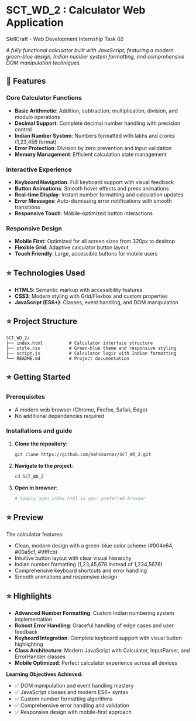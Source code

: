 # SCT_WD_2 : Calculator Web Application
SkillCraft - Web Development Internship Task 02

*A fully functional calculator built with JavaScript, featuring a modern green-blue design, Indian number system formatting, and comprehensive DOM manipulation techniques.*

## 🩷 Features

### Core Calculator Functions
- **Basic Arithmetic**: Addition, subtraction, multiplication, division, and modulo operations
- **Decimal Support**: Complete decimal number handling with precision control
- **Indian Number System**: Numbers formatted with lakhs and crores (1,23,456 format)
- **Error Protection**: Division by zero prevention and input validation
- **Memory Management**: Efficient calculation state management

### Interactive Experience
- **Keyboard Navigation**: Full keyboard support with visual feedback
- **Button Animations**: Smooth hover effects and press animations
- **Real-time Display**: Instant number formatting and calculation updates
- **Error Messages**: Auto-dismissing error notifications with smooth transitions
- **Responsive Touch**: Mobile-optimized button interactions

### Responsive Design
- **Mobile First**: Optimized for all screen sizes from 320px to desktop
- **Flexible Grid**: Adaptive calculator button layout
- **Touch Friendly**: Large, accessible buttons for mobile users


## ⭐ Technologies Used

- **HTML5**: Semantic markup with accessibility features
- **CSS3**: Modern styling with Grid/Flexbox and custom properties
- **JavaScript (ES6+)**: Classes, event handling, and DOM manipulation


## ⭐ Project Structure

```
SCT_WD_2/
├── index.html          # Calculator interface structure
├── style.css           # Green-blue theme and responsive styling
├── script.js           # Calculator logic with Indian formatting
└── README.md           # Project documentation
```


## ⭐ Getting Started

### Prerequisites
- A modern web browser (Chrome, Firefox, Safari, Edge)
- No additional dependencies required

### Installations and guide                                      

1. **Clone the repository**:
   ```bash
   git clone https://github.com/mahikarnar/SCT_WD_2.git
   ```

2. **Navigate to the project**:
   ```bash
   cd SCT_WD_2
   ```

3. **Open in browser**:
   ```bash
   # Simply open index.html in your preferred browser
   ```


## ⭐ Preview

The calculator features:
- Clean, modern design with a green-blue color scheme (#004e64, #00a5cf, #9fffcb)
- Intuitive button layout with clear visual hierarchy
- Indian number formatting (1,23,45,678 instead of 1,234,5678)
- Comprehensive keyboard shortcuts and error handling
- Smooth animations and responsive design


## ⭐ Highlights

- **Advanced Number Formatting**: Custom Indian numbering system implementation
- **Robust Error Handling**: Graceful handling of edge cases and user feedback
- **Keyboard Integration**: Complete keyboard support with visual button highlighting
- **Class Architecture**: Modern JavaScript with Calculator, InputParser, and ErrorHandler classes
- **Mobile Optimized**: Perfect calculator experience across all devices


**Learning Objectives Achieved:**
- ✅ DOM manipulation and event handling mastery
- ✅ JavaScript classes and modern ES6+ syntax
- ✅ Custom number formatting algorithms
- ✅ Comprehensive error handling and validation
- ✅ Responsive design with mobile-first approach
